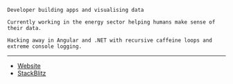 `Developer building apps and visualising data`

`Currently working in the energy sector helping humans make sense of their data.`

`Hacking away in Angular and .NET with recursive caffeine loops and extreme console logging.`

---

- [Website](https://cburrows.dev/)
- [StackBlitz](https://stackblitz.com/@cburrowsdev)
